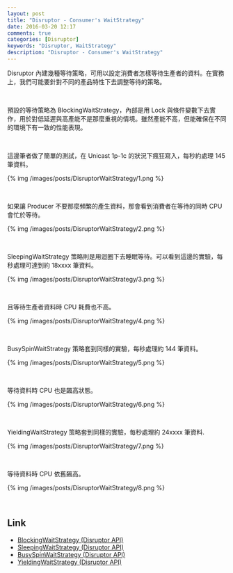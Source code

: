 ```yaml
---
layout: post
title: "Disruptor - Consumer's WaitStrategy"
date: 2016-03-20 12:17
comments: true
categories: [Disruptor]
keywords: "Disruptor, WaitStrategy"
description: "Disruptor - Consumer's WaitStrategy"
---
```


Disruptor 內建幾種等待策略，可用以設定消費者怎樣等待生產者的資料。在實務上，我們可能要針對不同的產品特性下去調整等待的策略。    

<!-- More -->

<br/>


預設的等待策略為 BlockingWaitStrategy，內部是用 Lock 與條件變數下去實作，用於對低延遲與高產能不是那麼重視的情境。雖然產能不高，但能確保在不同的環境下有一致的性能表現。  

<br/>


這邊筆者做了簡單的測試，在 Unicast 1p-1c 的狀況下瘋狂寫入，每秒約處理 145 筆資料。    

{% img /images/posts/DisruptorWaitStrategy/1.png %}

<br/>


如果讓 Producer 不要那麼頻繁的產生資料，那會看到消費者在等待的同時 CPU 會忙於等待。  

{% img /images/posts/DisruptorWaitStrategy/2.png %}

<br/>


SleepingWaitStrategy 策略則是用迴圈下去睡眠等待。可以看到這邊的實驗，每秒處理可達到約 18xxxx 筆資料。  

{% img /images/posts/DisruptorWaitStrategy/3.png %}

<br/>


且等待生產者資料時 CPU 耗費也不高。  

{% img /images/posts/DisruptorWaitStrategy/4.png %}

<br/>


BusySpinWaitStrategy 策略套到同樣的實驗，每秒處理約 144 筆資料。  

{% img /images/posts/DisruptorWaitStrategy/5.png %}

<br/>


等待資料時 CPU 也是飆高狀態。  

{% img /images/posts/DisruptorWaitStrategy/6.png %}

<br/>


YieldingWaitStrategy 策略套到同樣的實驗，每秒處理約 24xxxx 筆資料.
  

{% img /images/posts/DisruptorWaitStrategy/7.png %}

<br/>


等待資料時 CPU 依舊飆高。

{% img /images/posts/DisruptorWaitStrategy/8.png %}

<br/>

Link
----
* [BlockingWaitStrategy (Disruptor API)](https://lmax-exchange.github.io/disruptor/docs/com/lmax/disruptor/BlockingWaitStrategy.html)
* [SleepingWaitStrategy (Disruptor API)](https://lmax-exchange.github.io/disruptor/docs/com/lmax/disruptor/SleepingWaitStrategy.html)
* [BusySpinWaitStrategy (Disruptor API)](https://lmax-exchange.github.io/disruptor/docs/com/lmax/disruptor/BusySpinWaitStrategy.html)
* [YieldingWaitStrategy (Disruptor API)](https://lmax-exchange.github.io/disruptor/docs/com/lmax/disruptor/YieldingWaitStrategy.html)
